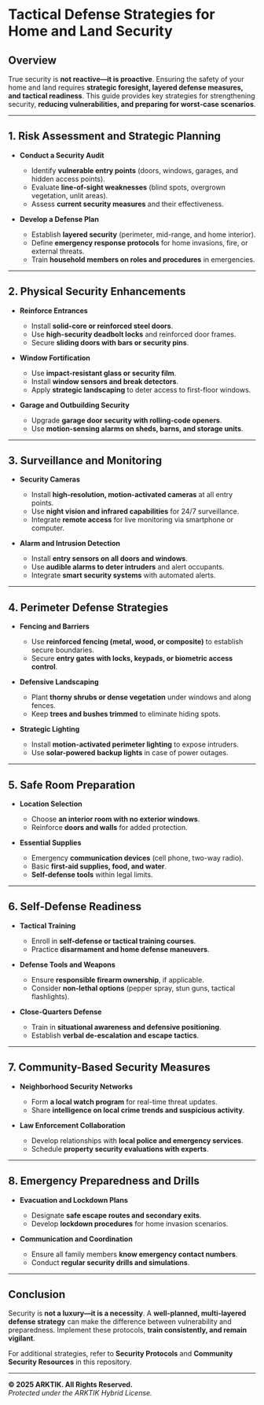 # Tactical Defense Strategies for Home and Land Security

## Overview

True security is **not reactive—it is proactive**. Ensuring the safety of your home and land requires **strategic foresight, layered defense measures, and tactical readiness**. This guide provides key strategies for strengthening security, **reducing vulnerabilities, and preparing for worst-case scenarios**.

---

## 1. Risk Assessment and Strategic Planning

- **Conduct a Security Audit**  
  - Identify **vulnerable entry points** (doors, windows, garages, and hidden access points).  
  - Evaluate **line-of-sight weaknesses** (blind spots, overgrown vegetation, unlit areas).  
  - Assess **current security measures** and their effectiveness.  

- **Develop a Defense Plan**  
  - Establish **layered security** (perimeter, mid-range, and home interior).  
  - Define **emergency response protocols** for home invasions, fire, or external threats.  
  - Train **household members on roles and procedures** in emergencies.  

---

## 2. Physical Security Enhancements

- **Reinforce Entrances**  
  - Install **solid-core or reinforced steel doors**.  
  - Use **high-security deadbolt locks** and reinforced door frames.  
  - Secure **sliding doors with bars or security pins**.  

- **Window Fortification**  
  - Use **impact-resistant glass or security film**.  
  - Install **window sensors and break detectors**.  
  - Apply **strategic landscaping** to deter access to first-floor windows.  

- **Garage and Outbuilding Security**  
  - Upgrade **garage door security with rolling-code openers**.  
  - Use **motion-sensing alarms on sheds, barns, and storage units**.  

---

## 3. Surveillance and Monitoring

- **Security Cameras**  
  - Install **high-resolution, motion-activated cameras** at all entry points.  
  - Use **night vision and infrared capabilities** for 24/7 surveillance.  
  - Integrate **remote access** for live monitoring via smartphone or computer.  

- **Alarm and Intrusion Detection**  
  - Install **entry sensors on all doors and windows**.  
  - Use **audible alarms to deter intruders** and alert occupants.  
  - Integrate **smart security systems** with automated alerts.  

---

## 4. Perimeter Defense Strategies

- **Fencing and Barriers**  
  - Use **reinforced fencing (metal, wood, or composite)** to establish secure boundaries.  
  - Secure **entry gates with locks, keypads, or biometric access control**.  

- **Defensive Landscaping**  
  - Plant **thorny shrubs or dense vegetation** under windows and along fences.  
  - Keep **trees and bushes trimmed** to eliminate hiding spots.  

- **Strategic Lighting**  
  - Install **motion-activated perimeter lighting** to expose intruders.  
  - Use **solar-powered backup lights** in case of power outages.  

---

## 5. Safe Room Preparation

- **Location Selection**  
  - Choose **an interior room with no exterior windows**.  
  - Reinforce **doors and walls** for added protection.  

- **Essential Supplies**  
  - Emergency **communication devices** (cell phone, two-way radio).  
  - Basic **first-aid supplies, food, and water**.  
  - **Self-defense tools** within legal limits.  

---

## 6. Self-Defense Readiness

- **Tactical Training**  
  - Enroll in **self-defense or tactical training courses**.  
  - Practice **disarmament and home defense maneuvers**.  

- **Defense Tools and Weapons**  
  - Ensure **responsible firearm ownership**, if applicable.  
  - Consider **non-lethal options** (pepper spray, stun guns, tactical flashlights).  

- **Close-Quarters Defense**  
  - Train in **situational awareness and defensive positioning**.  
  - Establish **verbal de-escalation and escape tactics**.  

---

## 7. Community-Based Security Measures

- **Neighborhood Security Networks**  
  - Form **a local watch program** for real-time threat updates.  
  - Share **intelligence on local crime trends and suspicious activity**.  

- **Law Enforcement Collaboration**  
  - Develop relationships with **local police and emergency services**.  
  - Schedule **property security evaluations with experts**.  

---

## 8. Emergency Preparedness and Drills

- **Evacuation and Lockdown Plans**  
  - Designate **safe escape routes and secondary exits**.  
  - Develop **lockdown procedures** for home invasion scenarios.  

- **Communication and Coordination**  
  - Ensure all family members **know emergency contact numbers**.  
  - Conduct **regular security drills and simulations**.  

---

## Conclusion

Security is **not a luxury—it is a necessity**. A **well-planned, multi-layered defense strategy** can make the difference between vulnerability and preparedness. Implement these protocols, **train consistently, and remain vigilant**. 

For additional strategies, refer to **Security Protocols** and **Community Security Resources** in this repository.

---

**© 2025 ARKTIK. All Rights Reserved.**  
*Protected under the ARKTIK Hybrid License.*
